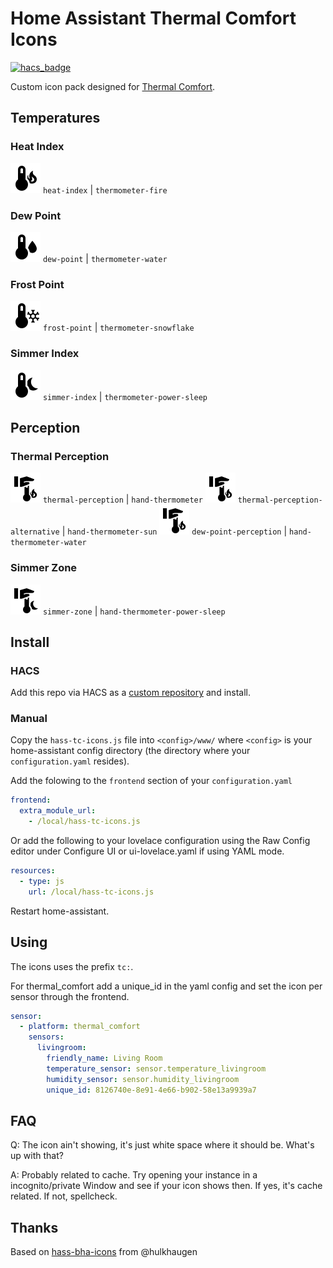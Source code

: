 # Home Assistant Thermal Comfort Icons
[![hacs_badge](https://img.shields.io/badge/HACS-Custom-41BDF5.svg?style=for-the-badge)](https://github.com/hacs/integration)

Custom icon pack designed for [Thermal Comfort](https://github.com/dolezsa/thermal_comfort).

## Temperatures

### Heat Index
![Preview](./svg/thermometer-fire.svg) `heat-index` | `thermometer-fire`

### Dew Point
![Preview](./svg/thermometer-water.svg) `dew-point` | `thermometer-water`

### Frost Point
![Preview](./svg/thermometer-snowflake.svg) `frost-point` | `thermometer-snowflake`

### Simmer Index
![Preview](./svg/thermometer-power-sleep.svg) `simmer-index` | `thermometer-power-sleep`

## Perception

### Thermal Perception
![Preview](./svg/hand-thermometer-fire.svg) `thermal-perception` | `hand-thermometer`
![Preview](./svg/hand-thermometer-fire.svg) `thermal-perception-alternative` | `hand-thermometer-sun`
![Preview](./svg/hand-thermometer-fire.svg) `dew-point-perception` | `hand-thermometer-water`
### Simmer Zone
![Preview](./svg/hand-thermometer-power-sleep.svg) `simmer-zone` | `hand-thermometer-power-sleep`

## Install

### HACS
Add this repo via HACS as a [custom repository](https://hacs.xyz/docs/faq/custom_repositories) and install.

### Manual
Copy the `hass-tc-icons.js` file into `<config>/www/` where `<config>` is your home-assistant config directory (the directory where your `configuration.yaml` resides).

Add the folowing to the `frontend` section of your `configuration.yaml`

```yaml
frontend:
  extra_module_url:
    - /local/hass-tc-icons.js
```

Or add the following to your lovelace configuration using the Raw Config editor under Configure UI or ui-lovelace.yaml if using YAML mode.

```yaml
resources:
  - type: js
    url: /local/hass-tc-icons.js
```

Restart home-assistant.

## Using
The icons uses the prefix `tc:`.

For thermal_comfort add a unique_id in the yaml config and set the icon per sensor through the frontend.

```yaml
sensor:
  - platform: thermal_comfort
    sensors:
      livingroom:
        friendly_name: Living Room
        temperature_sensor: sensor.temperature_livingroom
        humidity_sensor: sensor.humidity_livingroom
        unique_id: 8126740e-8e91-4e66-b902-58e13a9939a7
```

## FAQ
Q: The icon ain't showing, it's just white space where it should be. What's up with that?

A: Probably related to cache. Try opening your instance in a incognito/private Window and see if your icon shows then. If yes, it's cache related. If not, spellcheck.

## Thanks
Based on [hass-bha-icons](https://github.com/hulkhaugen/hass-bha-icons) from @hulkhaugen
